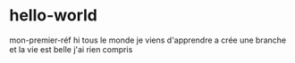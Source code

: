 # hello-world
mon-premier-réf
hi  tous le  monde  je viens d'apprendre a crée une branche  et la vie est belle
j'ai rien compris
